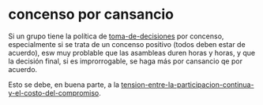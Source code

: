 # concenso por cansancio

Si un grupo tiene la política de [toma-de-decisiones](toma-de-decisiones.md) por concenso, especialmente si se trata de un concenso positivo (todos deben estar de acuerdo), esw muy problable que las asambleas duren horas y horas, y que la decisión final, si es improrrogable, se haga más por cansancio qe por acuerdo.

Esto se debe, en buena parte, a la [tension-entre-la-participacion-continua-y-el-costo-del-compromiso](tension-entre-la-participacion-continua-y-el-costo-del-compromiso.md).
